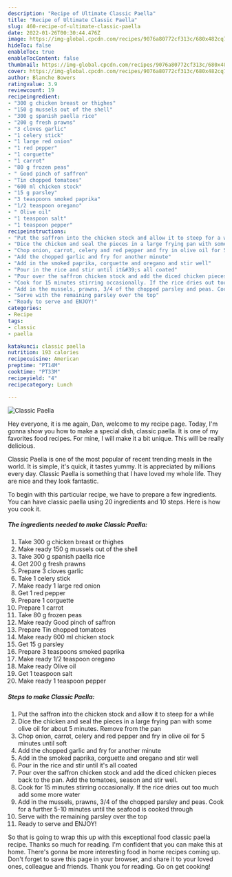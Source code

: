 ```yaml
---
description: "Recipe of Ultimate Classic Paella"
title: "Recipe of Ultimate Classic Paella"
slug: 460-recipe-of-ultimate-classic-paella
date: 2022-01-26T00:30:44.476Z
image: https://img-global.cpcdn.com/recipes/9076a80772cf313c/680x482cq70/classic-paella-recipe-main-photo.jpg
hideToc: false
enableToc: true
enableTocContent: false
thumbnail: https://img-global.cpcdn.com/recipes/9076a80772cf313c/680x482cq70/classic-paella-recipe-main-photo.jpg
cover: https://img-global.cpcdn.com/recipes/9076a80772cf313c/680x482cq70/classic-paella-recipe-main-photo.jpg
author: Blanche Bowers
ratingvalue: 3.9
reviewcount: 19
recipeingredient:
- "300 g chicken breast or thighes"
- "150 g mussels out of the shell"
- "300 g spanish paella rice"
- "200 g fresh prawns"
- "3 cloves garlic"
- "1 celery stick"
- "1 large red onion"
- "1 red pepper"
- "1 corguette"
- "1 carrot"
- "80 g frozen peas"
- " Good pinch of saffron"
- "Tin chopped tomatoes"
- "600 ml chicken stock"
- "15 g parsley"
- "3 teaspoons smoked paprika"
- "1/2 teaspoon oregano"
- " Olive oil"
- "1 teaspoon salt"
- "1 teaspoon pepper"
recipeinstructions:
- "Put the saffron into the chicken stock and allow it to steep for a while"
- "Dice the chicken and seal the pieces in a large frying pan with some olive oil for about 5 minutes. Remove from the pan"
- "Chop onion, carrot, celery and red pepper and fry in olive oil for 5 minutes until soft"
- "Add the chopped garlic and fry for another minute"
- "Add in the smoked paprika, corguette and oregano and stir well"
- "Pour in the rice and stir until it&#39;s all coated"
- "Pour over the saffron chicken stock and add the diced chicken pieces back to the pan. Add the tomatoes, season and stir well."
- "Cook for 15 minutes stirring occasionally. If the rice dries out too much add some more water"
- "Add in the mussels, prawns, 3/4 of the chopped parsley and peas. Cook for a further 5-10 minutes until the seafood is cooked through"
- "Serve with the remaining parsley over the top"
- "Ready to serve and ENJOY!"
categories:
- Recipe
tags:
- classic
- paella

katakunci: classic paella 
nutrition: 193 calories
recipecuisine: American
preptime: "PT14M"
cooktime: "PT33M"
recipeyield: "4"
recipecategory: Lunch

---
```



![Classic Paella](https://img-global.cpcdn.com/recipes/9076a80772cf313c/680x482cq70/classic-paella-recipe-main-photo.jpg)

Hey everyone, it is me again, Dan, welcome to my recipe page. Today, I'm gonna show you how to make a special dish, classic paella. It is one of my favorites food recipes. For mine, I will make it a bit unique. This will be really delicious.

Classic Paella is one of the most popular of recent trending meals in the world. It is simple, it's quick, it tastes yummy. It is appreciated by millions every day. Classic Paella is something that I have loved my whole life. They are nice and they look fantastic.




To begin with this particular recipe, we have to prepare a few ingredients. You can have classic paella using 20 ingredients and 10 steps. Here is how you cook it.

<!--inarticleads1-->

##### The ingredients needed to make Classic Paella:

1. Take 300 g chicken breast or thighes
1. Make ready 150 g mussels out of the shell
1. Take 300 g spanish paella rice
1. Get 200 g fresh prawns
1. Prepare 3 cloves garlic
1. Take 1 celery stick
1. Make ready 1 large red onion
1. Get 1 red pepper
1. Prepare 1 corguette
1. Prepare 1 carrot
1. Take 80 g frozen peas
1. Make ready  Good pinch of saffron
1. Prepare Tin chopped tomatoes
1. Make ready 600 ml chicken stock
1. Get 15 g parsley
1. Prepare 3 teaspoons smoked paprika
1. Make ready 1/2 teaspoon oregano
1. Make ready  Olive oil
1. Get 1 teaspoon salt
1. Make ready 1 teaspoon pepper




<!--inarticleads2-->

##### Steps to make Classic Paella:

1. Put the saffron into the chicken stock and allow it to steep for a while
1. Dice the chicken and seal the pieces in a large frying pan with some olive oil for about 5 minutes. Remove from the pan
1. Chop onion, carrot, celery and red pepper and fry in olive oil for 5 minutes until soft
1. Add the chopped garlic and fry for another minute
1. Add in the smoked paprika, corguette and oregano and stir well
1. Pour in the rice and stir until it&#39;s all coated
1. Pour over the saffron chicken stock and add the diced chicken pieces back to the pan. Add the tomatoes, season and stir well.
1. Cook for 15 minutes stirring occasionally. If the rice dries out too much add some more water
1. Add in the mussels, prawns, 3/4 of the chopped parsley and peas. Cook for a further 5-10 minutes until the seafood is cooked through
1. Serve with the remaining parsley over the top
1. Ready to serve and ENJOY!



So that is going to wrap this up with this exceptional food classic paella recipe. Thanks so much for reading. I'm confident that you can make this at home. There's gonna be more interesting food in home recipes coming up. Don't forget to save this page in your browser, and share it to your loved ones, colleague and friends. Thank you for reading. Go on get cooking!
